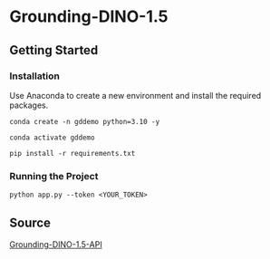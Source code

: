 # Grounding-DINO-1.5

## Getting Started

### Installation

Use Anaconda to create a new environment and install the required packages.

```
conda create -n gddemo python=3.10 -y

conda activate gddemo

pip install -r requirements.txt
```

### Running the Project

```
python app.py --token <YOUR_TOKEN>
```

## Source

[Grounding-DINO-1.5-API](https://github.com/IDEA-Research/Grounding-DINO-1.5-API)
